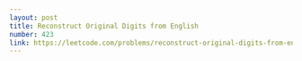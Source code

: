 ```yaml
---
layout: post
title: Reconstruct Original Digits from English
number: 423
link: https://leetcode.com/problems/reconstruct-original-digits-from-english
---
```

